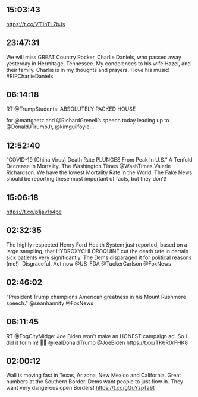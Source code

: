 ## 15:03:43
https://t.co/VT1nTL7bJs
## 23:47:31
We will miss GREAT Country Rocker, Charlie Daniels, who passed away yesterday in Hermitage, Tennessee. My condolences to his wife Hazel, and their family. Charlie is in my thoughts and prayers. I love his music! #RIPCharlieDaniels
## 06:14:18
RT @TrumpStudents: ABSOLUTELY PACKED HOUSE 

for @mattgaetz and @RichardGrenell’s speech today leading up to @DonaldJTrumpJr, @kimguilfoyle…
## 12:52:40
“COVID-19 (China Virus) Death Rate PLUNGES From Peak In U.S.” A Tenfold Decrease In Mortality. The Washington Times @WashTimes  Valerie Richardson.  We have the lowest Mortality Rate in the World. The Fake News should be reporting these most important of facts, but they don’t!
## 15:06:18
https://t.co/p1jav1s4pe
## 02:32:35
The highly respected Henry Ford Health System just reported, based on a large sampling, that HYDROXYCHLOROQUINE cut the death rate in certain sick patients very significantly. The Dems disparaged it for political reasons (me!). Disgraceful. Act now @US_FDA @TuckerCarlson @FoxNews
## 02:46:02
“President Trump champions American greatness in his Mount Rushmore speech.” @seanhannity @FoxNews
## 06:11:45
RT @FogCityMidge: Joe Biden won’t make an HONEST campaign ad. So I did it for him! 🤣🔥
@realDonaldTrump @JoeBiden https://t.co/TK6R0rFHK8
## 02:00:12
Wall is moving fast in Texas, Arizona, New Mexico and California. Great numbers at the Southern Border. Dems want people to just flow in. They want very dangerous open Borders! https://t.co/gGuYzpTa9t

